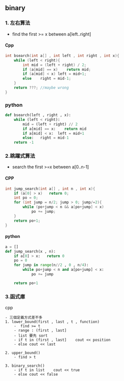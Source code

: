 ## binary 
### 1. 左右算法
- find the first >= x between a[left..right]
#### Cpp
```cpp
int bsearch(int a[] , int left , int right , int x){
    while (left < right){
        int mid = (left + right) / 2;
        if (a[mid] == x)    return mid;
        if (a[mid] < x) left = mid+1;
        else    right = mid-1;
    }
    return ???; //maybe wrong
}
```

### python
```python
def bsearch(left , right , x):
    while (left < right):
        mid = (left + right) // 2
        if a[mid] == x:    return mid
        if a[mid] < x:  left = mid+1
        else:   right = mid-1
    return -1
```
### 2.跳躍式算法  
- search the first >=x between a[0..n-1]
#### CPP
```cpp
int jump_search(int a[] , int n , int x){
    if (a[0] > x)   return 0;
    int po = 0;
    for (int jump = n/2; jump > 0; jump/=2){
        while (po+jump < n && a[po+jump] < x)
            po += jump;
    }
    return po+1;
}
```

#### python 
```python
a = []
def jump_search(x , n):
    if a[0] > x:   return 0
    po = 0
    for jump in range(n//2 , 0 , n/4):
        while po+jump < n and a[po+jump] < x:
            po += jump

    return po+1
```

### 3.函式庫
cpp
```shell
- 三個定義方式差不多
1. lower_bound(first , last , t , function)
    -  find >= t
    - range : (first , last]
    - list 要先 sort
    - if t in (first , last]    cout << position
    - else cout << last

2. upper_bound()
    - find > t

3. binary_search()
    - if t in list    cout << true
    - else cout << false
```

